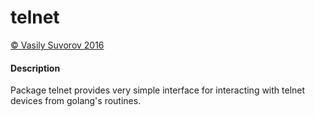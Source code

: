 # telnet

[&copy; Vasily Suvorov 2016](http://bazil.pro)

#### Description

Package telnet provides very simple interface for interacting with telnet devices from golang's routines.
